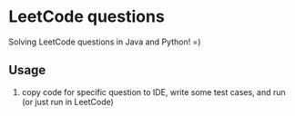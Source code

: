 # LeetCode questions

Solving LeetCode questions in Java and Python! =)

## Usage

1. copy code for specific question to IDE, write some test cases, and run (or just run in LeetCode)
